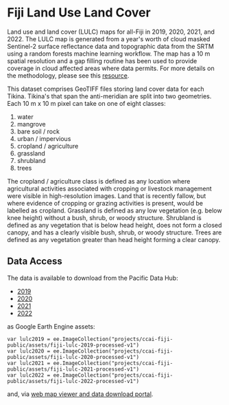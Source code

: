 # Fiji Land Use Land Cover

Land use and land cover (LULC) maps for all-Fiji in 2019, 2020, 2021, and 2022. The LULC map is generated from a year's worth of cloud masked Sentinel-2 surface reflectance data and topographic data from the SRTM using a random forests machine learning workflow. The map has a 10 m spatial resolution and a gap filling routine has been used to provide coverage in cloud affected areas where data permits. For more details on the methodology, please see this [resource](https://pacificdata.org/data/dataset/agu-lulc).

This dataset comprises GeoTIFF files storing land cover data for each Tikina. Tikina's that span the anti-meridian are split into two geometries. Each 10 m x 10 m pixel can take on one of eight classes:

1. water
2. mangrove
3. bare soil / rock
4. urban / impervious
5. cropland / agriculture
6. grassland
7. shrubland
8. trees

The cropland / agriculture class is defined as any location where agricultural activities associated with cropping or livestock management were visible in high-resolution images. Land that is recently fallow, but where evidence of cropping or grazing activities is present, would be labelled as cropland. Grassland is defined as any low vegetation (e.g. below knee height) without a bush, shrub, or woody structure. Shrubland is defined as any vegetation that is below head height, does not form a closed canopy, and has a clearly visible bush, shrub, or woody structure. Trees are defined as any vegetation greater than head height forming a clear canopy.

## Data Access

The data is available to download from the Pacific Data Hub:

* [2019](https://pacificdata.org/data/dataset/fiji-land-use-land-cover-2019)
* [2020](https://pacificdata.org/data/dataset/fiji-land-use-land-cover-2020)
* [2021](https://pacificdata.org/data/dataset/fiji-land-use-land-cover-2021)
* [2022](https://pacificdata.org/data/dataset/fiji-land-use-land-cover-2022)

as Google Earth Engine assets:

```
var lulc2019 = ee.ImageCollection("projects/ccai-fiji-public/assets/fiji-lulc-2019-processed-v1")
var lulc2020 = ee.ImageCollection("projects/ccai-fiji-public/assets/fiji-lulc-2020-processed-v1")
var lulc2021 = ee.ImageCollection("projects/ccai-fiji-public/assets/fiji-lulc-2021-processed-v1")
var lulc2022 = ee.ImageCollection("projects/ccai-fiji-public/assets/fiji-lulc-2022-processed-v1")
```

and, via [web map viewer and data download portal](https://landcover.fijiflood.com).